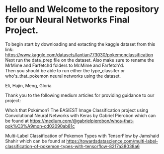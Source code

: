 # Hello and Welcome to the repository for our Neural Networks Final Project. <br>
To begin start by downloading and extacting the kaggle dataset from this link: https://www.kaggle.com/datasets/lantian773030/pokemonclassification <br>
Next run the data_prep file on the dataset. Also make sure to rename the MrMime and Farfetchd folders to Mr.Mime and Farfetch'd. <br>
Then you should be able to run either the type_classifer or who's_that_pokemon neural networks using the dataset. <br>

Eli, Hajin, Meng, Gloria

Thank you to the following medium articles for providing guidance to our project: <br>

Who’s that Pokémon? The EASIEST Image Classification project using Convolutional Neural Networks with Keras by Gabriel Pierobon which can be found at https://medium.com/@gabrielpierobon/whos-that-pok%C3%A9mon-cd02090ab81c <br>

Multi-Label Classification of Pokemon Types with TensorFlow by Jamshaid Shahir which can be found at https://towardsdatascience.com/multi-label-classification-of-pokemon-types-with-tensorflow-8217a38038a6 <br>


